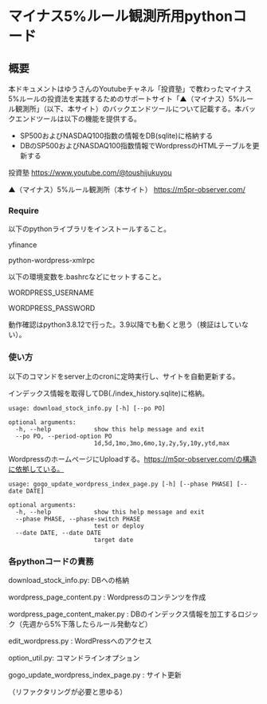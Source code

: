 # マイナス5%ルール観測所用pythonコード

## 概要

本ドキュメントはゆうさんのYoutubeチャネル「投資塾」で教わったマイナス5%ルールの投資法を実践するためのサポートサイト「▲（マイナス）5%ルール観測所」（以下、本サイト）のバックエンドツールについて記載する。本バックエンドツールは以下の機能を提供する。

 - SP500およびNASDAQ100指数の情報をDB(sqlite)に格納する
 - DBのSP500およびNASDAQ100指数情報でWordpressのHTMLテーブルを更新する


投資塾
https://www.youtube.com/@toushijukuyou

▲（マイナス）5%ルール観測所（本サイト）
https://m5pr-observer.com/

### Require

以下のpythonライブラリをインストールすること。

yfinance

python-wordpress-xmlrpc

以下の環境変数を.bashrcなどにセットすること。

WORDPRESS_USERNAME

WORDPRESS_PASSWORD

動作確認はpython3.8.12で行った。3.9以降でも動くと思う（検証はしていない）。

### 使い方

以下のコマンドをserver上のcronに定時実行し、サイトを自動更新する。

インデックス情報を取得してDB(./index_history.sqlite)に格納。

```
usage: download_stock_info.py [-h] [--po PO]

optional arguments:
  -h, --help            show this help message and exit
  --po PO, --period-option PO
                        1d,5d,1mo,3mo,6mo,1y,2y,5y,10y,ytd,max
```

WordpressのホームページにUploadする。https://m5pr-observer.com/の構造に依拠している。

```
usage: gogo_update_wordpress_index_page.py [-h] [--phase PHASE] [--date DATE]

optional arguments:
  -h, --help            show this help message and exit
  --phase PHASE, --phase-switch PHASE
                        test or deploy
  --date DATE, --date DATE
                        target date
```

### 各pythonコードの責務

download_stock_info.py: DBへの格納

wordpress_page_content.py : Wordpressのコンテンツを作成

wordpress_page_content_maker.py : DBのインデックス情報を加工するロジック（先週から5%下落したらルール発動など）

edit_wordpress.py : WordPressへのアクセス

option_util.py: コマンドラインオプション

gogo_update_wordpress_index_page.py : サイト更新

（リファクタリングが必要と思ゆる）
